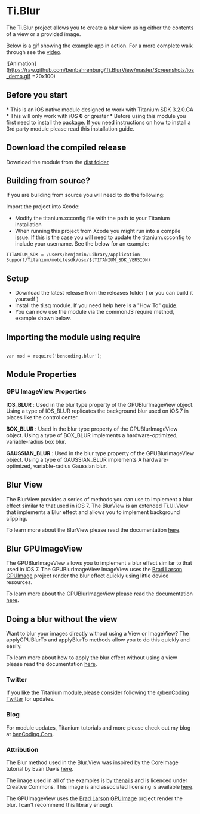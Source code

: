<h1>Ti.Blur</h1>

The Ti.Blur project allows you to create a blur view using either the contents of a view or a provided image.

Below is a gif showing the example app in action. For a more complete walk through see the [video](http://www.youtube.com/watch?v=mXU5dUkibls).

![Animation](https://raw.github.com/benbahrenburg/Ti.BlurView/master/Screenshots/ios_demo.gif =20x100)

<h2>Before you start</h2>
* This is an iOS native module designed to work with Titanium SDK 3.2.0.GA
* This will only work with iOS <b>6</b> or greater
* Before using this module you first need to install the package. If you need instructions on how to install a 3rd party module please read this installation guide.

<h2>Download the compiled release</h2>

Download the module from the [dist folder](https://github.com/benbahrenburg/Ti.BlurView/tree/master/iOS/dist)

<h2>Building from source?</h2>

If you are building from source you will need to do the following:

Import the project into Xcode:

* Modify the titanium.xcconfig file with the path to your Titanium installation
* When running this project from Xcode you might run into a compile issue. If this is the case you will need to update the titanium.xcconfig to include your username. See the below for an example:

~~~
TITANIUM_SDK = /Users/benjamin/Library/Application Support/Titanium/mobilesdk/osx/$(TITANIUM_SDK_VERSION)
~~~

<h2>Setup</h2>

* Download the latest release from the releases folder ( or you can build it yourself )
* Install the ti.sq module. If you need help here is a "How To" [guide](https://wiki.appcelerator.org/display/guides/Configuring+Apps+to+Use+Modules). 
* You can now use the module via the commonJS require method, example shown below.

<h2>Importing the module using require</h2>
<pre><code>
var mod = require('bencoding.blur');
</code></pre>

<h2>Module Properties</h2>

<h3>GPU ImageView Properties</h3>
<b>IOS_BLUR</b> : Used in the blur type property of the GPUBlurImageView object.  Using a type of IOS_BLUR replicates the background blur used on iOS 7 in places like the control center.

<b>BOX_BLUR</b> : Used in the blur type property of the GPUBlurImageView object.  Using a type of BOX_BLUR implements a hardware-optimized, variable-radius box blur.

<b>GAUSSIAN_BLUR</b> : Used in the blur type property of the GPUBlurImageView object.  Using a type of GAUSSIAN_BLUR implements A hardware-optimized, variable-radius Gaussian blur.

<h2>Blur View</h2>

The BlurView provides a series of methods you can use to implement a blur effect similar to that used in iOS 7.  The BlurView is an extended Ti.UI.View that implements a Blur effect and allows you to implement background clipping.

To learn more about the BlurView please read the documentation [here](https://github.com/benbahrenburg/Ti.BlurView/tree/master/Documentation/BlurView.md).

<h2>Blur GPUImageView</h2>

The GPUBlurImageView allows you to implement a blur effect similar to that used in iOS 7.  The GPUBlurImageView ImageView uses the [Brad Larson](https://github.com/BradLarson) [GPUImage](https://github.com/BradLarson/GPUImage) project render the blur effect quickly using little device resources.

To learn more about the GPUBlurImageView please read the documentation [here](https://github.com/benbahrenburg/Ti.BlurView/tree/master/Documentation/GPUBlurImageView.md).

<h2>Doing a blur without the view</h2>

Want to blur your images directly without using a View or ImageView? The applyGPUBlurTo and applyBlurTo methods allow you to do this quickly and easily.

To learn more about how to apply the blur effect without using a view please read the documentation [here](https://github.com/benbahrenburg/Ti.BlurView/tree/master/Documentation/BlurImage.md).


<h3>Twitter</h3>

If you like the Titanium module,please consider following the [@benCoding Twitter](http://www.twitter.com/benCoding) for updates.

<h3>Blog</h3>

For module updates, Titanium tutorials and more please check out my blog at [benCoding.Com](http://benCoding.com).

<h3>Attribution</h3>

The Blur method used in the Blur.View was inspired by the CoreImage tutorial by Evan Davis [here](http://evandavis.me/blog/2013/2/13/getting-creative-with-calayer-masks).

The image used in all of the examples is by [thenails](http://www.flickr.com/people/thenails1/) and is licenced under Creative Commons. This image is and associated licensing is available [here](http://ny-pictures.com/nyc/photo/picture/42553/nostalgic_view_famous_hall).

The GPUImageView uses the [Brad Larson](https://github.com/BradLarson) [GPUImage](https://github.com/BradLarson/GPUImage) project render the blur.  I can't recommend this library enough.
